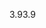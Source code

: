 <span data-ttu-id="bd0e1-101">3.9</span><span class="sxs-lookup"><span data-stu-id="bd0e1-101">3.9</span></span>